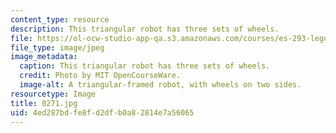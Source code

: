 ```yaml
---
content_type: resource
description: This triangular robot has three sets of wheels.
file: https://ol-ocw-studio-app-qa.s3.amazonaws.com/courses/es-293-lego-robotics-spring-2007/4ed287bdfe8fd2dfb0a82814e7a56065_0271.jpg
file_type: image/jpeg
image_metadata:
  caption: This triangular robot has three sets of wheels.
  credit: Photo by MIT OpenCourseWare.
  image-alt: A triangular-framed robot, with wheels on two sides.
resourcetype: Image
title: 0271.jpg
uid: 4ed287bd-fe8f-d2df-b0a8-2814e7a56065
---
```

